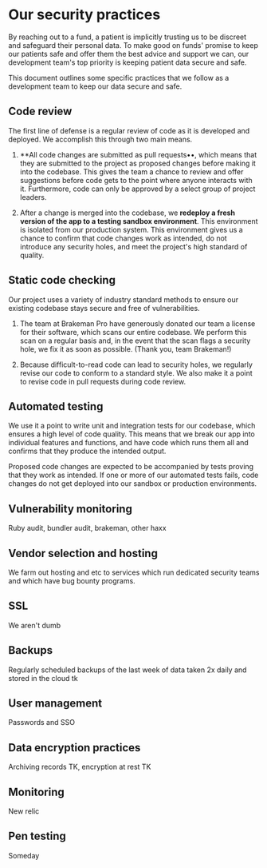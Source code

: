 # Our security practices

By reaching out to a fund, a patient is implicitly trusting us to be discreet and safeguard their personal data. To make good on funds' promise to keep our patients safe and offer them the best advice and support we can, our development team's top priority is keeping patient data secure and safe.

This document outlines some specific practices that we follow as a development team to keep our data secure and safe.


## Code review

The first line of defense is a regular review of code as it is developed and deployed. We accomplish this through two main means.

1. **All code changes are submitted as pull requests••, which means that they are submitted to the project as proposed changes before making it into the codebase. This gives the team a chance to review and offer suggestions before code gets to the point where anyone interacts with it. Furthermore, code can only be approved by a select group of project leaders.

2. After a change is merged into the codebase, we **redeploy a fresh version of the app to a testing sandbox environment**. This environment is isolated from our production system. This environment gives us a chance to confirm that code changes work as intended, do not introduce any security holes, and meet the project's high standard of quality.


## Static code checking

Our project uses a variety of industry standard methods to ensure our existing codebase stays secure and free of vulnerabilities.

1. The team at Brakeman Pro have generously donated our team a license for their software, which scans our entire codebase. We perform this scan on a regular basis and, in the event that the scan flags a security hole, we fix it as soon as possible. (Thank you, team Brakeman!)

2. Because difficult-to-read code can lead to security holes, we regularly revise our code to conform to a standard style. We also make it a point to revise code in pull requests during code review.


## Automated testing

We use it a point to write unit and integration tests for our codebase, which ensures a high level of code quality. This means that we break our app into individual features and functions, and have code which runs them all and confirms that they produce the intended output.

Proposed code changes are expected to be accompanied by tests proving that they work as intended. If one or more of our automated tests fails, code changes do not get deployed into our sandbox or production environments.


## Vulnerability monitoring

Ruby audit, bundler audit, brakeman, other haxx


## Vendor selection and hosting

We farm out hosting and etc to services which run dedicated security teams and which have bug bounty programs.


## SSL

We aren't dumb


## Backups

Regularly scheduled backups of the last week of data taken 2x daily and stored in the cloud tk


## User management

Passwords and SSO


## Data encryption practices

Archiving records TK, encryption at rest TK


## Monitoring

New relic


## Pen testing

Someday